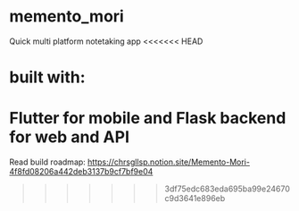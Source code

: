 # memento_mori
Quick multi platform notetaking app
<<<<<<< HEAD

# built with:
Flutter for mobile and Flask backend for web and API
=======
Read build roadmap: https://chrsgllsp.notion.site/Memento-Mori-4f8fd08206a442deb3137b9cf7bf9e04
>>>>>>> 3df75edc683eda695ba99e24670c9d3641e896eb
